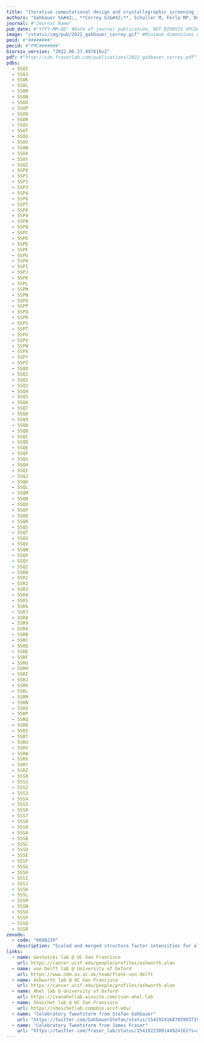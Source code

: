 ```yaml
---
title: "Iterative computational design and crystallographic screening identifies potent inhibitors targeting the Nsp3 Macrodomain of SARS-CoV-2"
authors: "Gahbauer S&#42;, **Correy GJ&#42;**, Schuller M, Ferla MP, Doruk YU, Rachman M, Wu T, Diolaiti M, Wang S, Neitz RJ, Fearon D, Radchenko D, Moroz Y, Irwin JJ, Renslo AR, Taylor JC, Gestwicki JE, von Delft F, Ashworth A, Ahel I, Shoichet BK, **Fraser JS**."
journal: #"Journal Name"
pub_date: #"YYYY-MM-DD" #Date of journal publication, NOT BIORXIV UPLOAD
image: "/static/img/pub/2022_gahbauer_correy.gif" #Minimum dimensions of
pmid: #"########"
pmcid: #"PMC#######"
biorxiv_version: "2022.06.27.497816v2"
pdf: #"http://cdn.fraserlab.com/publications/2022_gahbauer_correy.pdf"
pdbs:
  - 5SOI
  - 5SOJ
  - 5SOK
  - 5SOL
  - 5SOM
  - 5SON
  - 5SOO
  - 5SOP
  - 5SOQ
  - 5SOR
  - 5SOS
  - 5SOT
  - 5SOU
  - 5SOV
  - 5SOW
  - 5SOX
  - 5SOY
  - 5SOZ
  - 5SP0
  - 5SP1
  - 5SP2
  - 5SP3
  - 5SP4
  - 5SP6
  - 5SP7
  - 5SP8
  - 5SP9
  - 5SPA
  - 5SPB
  - 5SPC
  - 5SPD
  - 5SPE
  - 5SPF
  - 5SPG
  - 5SPH
  - 5SPI
  - 5SPJ
  - 5SPK
  - 5SPL
  - 5SPM
  - 5SPN
  - 5SPO
  - 5SPP
  - 5SPQ
  - 5SPR
  - 5SPS
  - 5SPT
  - 5SPU
  - 5SPV
  - 5SPW
  - 5SPX
  - 5SPY
  - 5SPZ
  - 5SQ0
  - 5SQ1
  - 5SQ2
  - 5SQ3
  - 5SQ4
  - 5SQ5
  - 5SQ6
  - 5SQ7
  - 5SQ8
  - 5SQ9
  - 5SQA
  - 5SQB
  - 5SQC
  - 5SQD
  - 5SQE
  - 5SQF
  - 5SQG
  - 5SQH
  - 5SQI
  - 5SQJ
  - 5SQK
  - 5SQL
  - 5SQM
  - 5SQN
  - 5SQO
  - 5SQP
  - 5SQQ
  - 5SQR
  - 5SQS
  - 5SQT
  - 5SQU
  - 5SQV
  - 5SQW
  - 5SQX
  - 5SQY
  - 5SQZ
  - 5SR0
  - 5SR1
  - 5SR2
  - 5SR3
  - 5SR4
  - 5SR5
  - 5SR6
  - 5SR7
  - 5SR8
  - 5SR9
  - 5SRA
  - 5SRB
  - 5SRC
  - 5SRD
  - 5SRE
  - 5SRF
  - 5SRG
  - 5SRH
  - 5SRI
  - 5SRJ
  - 5SRK
  - 5SRL
  - 5SRM
  - 5SRN
  - 5SRO
  - 5SRP
  - 5SRQ
  - 5SRR
  - 5SRS
  - 5SRT
  - 5SRU
  - 5SRV
  - 5SRW
  - 5SRX
  - 5SRY
  - 5SRZ
  - 5SS0
  - 5SS1
  - 5SS2
  - 5SS3
  - 5SS4
  - 5SS5
  - 5SS6
  - 5SS7
  - 5SS8
  - 5SS9
  - 5SSA
  - 5SSB
  - 5SSC
  - 5SSD
  - 5SSE
  - 5SSF
  - 5SSG
  - 5SSH
  - 5SSI
  - 5SSJ
  - 5SSK
  - 5SSL
  - 5SSM
  - 5SSN
  - 5SSO
  - 5SSP
  - 5SSQ
  - 5SSR
zenodo:
  - code: "6688239"
    description: "Scaled and merged structure factor intensities for all datasets, and the output of Dimple and PanDDA"
links:
  - name: Gestwicki lab @ UC San Francisco
    url: https://cancer.ucsf.edu/people/profiles/ashworth.alan
  - name: von Delft lab @ University of Oxford
    url: https://www.ndm.ox.ac.uk/team/frank-von-delft
  - name: Ashworth lab @ UC San Francisco
    url: https://cancer.ucsf.edu/people/profiles/ashworth.alan
  - name: Ahel lab @ University of Oxford
    url: https://ivanahellab.wixsite.com/ivan-ahel-lab
  - name: Shoichet lab @ UC San Francisco
    url: https://shoichetlab.compbio.ucsf.edu/
  - name: "Celebratory Tweetstorm from Stefan Gahbauer"
    url: "https://twitter.com/GahbauerStefan/status/1541924168785993729?s=20&t=ndC0oqOLIpoPvhr-i9Yzxg"
  - name: "Celebratory Tweetstorm from James Fraser"
    url: "https://twitter.com/fraser_lab/status/1541922309144924161?s=20&t=paHO04d0s0YJTBdMItZESw"
---
```

